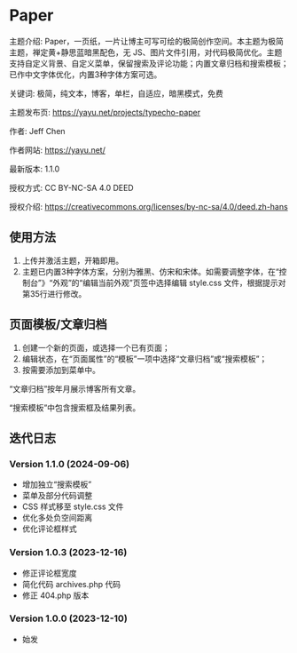 # Paper

主题介绍: Paper，一页纸，一片让博主可写可绘的极简创作空间。本主题为极简主题，禅定黄+静思蓝暗黑配色，无 JS、图片文件引用，对代码极简优化。主题支持自定义背景、自定义菜单，保留搜索及评论功能；内置文章归档和搜索模板；已作中文字体优化，内置3种字体方案可选。

关键词: 极简，纯文本，博客，单栏，自适应，暗黑模式，免费

主题发布页: https://yayu.net/projects/typecho-paper

作者: Jeff Chen

作者网站: https://yayu.net/

最新版本: 1.1.0

授权方式: CC BY-NC-SA 4.0 DEED

授权介绍: https://creativecommons.org/licenses/by-nc-sa/4.0/deed.zh-hans


## 使用方法

1. 上传并激活主题，开箱即用。
2. 主题已内置3种字体方案，分别为雅黑、仿宋和宋体。如需要调整字体，在“控制台”》“外观”的“编辑当前外观”页签中选择编辑 style.css 文件，根据提示对第35行进行修改。


## 页面模板/文章归档

1. 创建一个新的页面，或选择一个已有页面；
2. 编辑状态，在“页面属性”的“模板”一项中选择“文章归档”或“搜索模板”；
3. 按需要添加到菜单中。

“文章归档”按年月展示博客所有文章。

“搜索模板”中包含搜索框及结果列表。


## 迭代日志

### Version 1.1.0 (2024-09-06)
- 增加独立“搜索模板”
- 菜单及部分代码调整
- CSS 样式移至 style.css 文件
- 优化多处负空间距离
- 优化评论框样式

### Version 1.0.3 (2023-12-16)
- 修正评论框宽度
- 简化代码 archives.php 代码
- 修正 404.php 版本

### Version 1.0.0 (2023-12-10)
- 始发